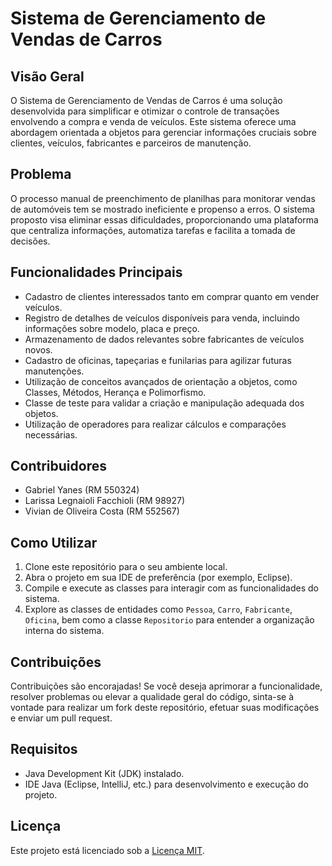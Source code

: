 # Sistema de Gerenciamento de Vendas de Carros

## Visão Geral

O Sistema de Gerenciamento de Vendas de Carros é uma solução desenvolvida para simplificar e otimizar o controle de transações envolvendo a compra e venda de veículos. Este sistema oferece uma abordagem orientada a objetos para gerenciar informações cruciais sobre clientes, veículos, fabricantes e parceiros de manutenção.

## Problema

O processo manual de preenchimento de planilhas para monitorar vendas de automóveis tem se mostrado ineficiente e propenso a erros. O sistema proposto visa eliminar essas dificuldades, proporcionando uma plataforma que centraliza informações, automatiza tarefas e facilita a tomada de decisões.

## Funcionalidades Principais

- Cadastro de clientes interessados tanto em comprar quanto em vender veículos.
- Registro de detalhes de veículos disponíveis para venda, incluindo informações sobre modelo, placa e preço.
- Armazenamento de dados relevantes sobre fabricantes de veículos novos.
- Cadastro de oficinas, tapeçarias e funilarias para agilizar futuras manutenções.
- Utilização de conceitos avançados de orientação a objetos, como Classes, Métodos, Herança e Polimorfismo.
- Classe de teste para validar a criação e manipulação adequada dos objetos.
- Utilização de operadores para realizar cálculos e comparações necessárias.

## Contribuidores

- Gabriel Yanes (RM 550324)
- Larissa Legnaioli Facchioli (RM 98927)
- Vivian de Oliveira Costa (RM 552567)

## Como Utilizar

1. Clone este repositório para o seu ambiente local.
2. Abra o projeto em sua IDE de preferência (por exemplo, Eclipse).
3. Compile e execute as classes para interagir com as funcionalidades do sistema.
4. Explore as classes de entidades como `Pessoa`, `Carro`, `Fabricante`, `Oficina`, bem como a classe `Repositorio` para entender a organização interna do sistema.

## Contribuições

Contribuições são encorajadas! Se você deseja aprimorar a funcionalidade, resolver problemas ou elevar a qualidade geral do código, sinta-se à vontade para realizar um fork deste repositório, efetuar suas modificações e enviar um pull request.

## Requisitos

- Java Development Kit (JDK) instalado.
- IDE Java (Eclipse, IntelliJ, etc.) para desenvolvimento e execução do projeto.

## Licença

Este projeto está licenciado sob a [Licença MIT](LICENSE).
